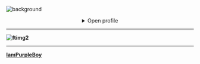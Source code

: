 ![background](https://github.com/user-attachments/assets/15433482-cfda-42ad-91cb-934bde053b60)

<details align="middle">
<summary>Open profile</summary>



<br />

[comment]: <> (Links to programming languages)
<h3 align="center"><b>Languages:</h3>
<p align="center"> 
<a href="https://www.w3shools.com/java/" target="_blank">
  <img src="https://github.com/user-attachments/assets/22d5f469-9395-405b-9a1d-59975a8172ef" alt="java" width="40" height="40"/> 
</a>

<a href="https://www.w3shools.com/python/" target="_blank"> 
  <img src="https://github.com/user-attachments/assets/4a1367cb-e8da-405e-b936-5a434056e8a2" alt="python" width="40" height="40"/> 
</a>
<a href="https://www.w3schools.com/php/)" target="_blank"> 
  <img src="https://github.com/user-attachments/assets/7d573cab-5ed3-49eb-b002-16f4cecf85bc" alt="php" width="40" height="40"/>  
</a>
<a href="https://www.w3schools.com/js/" target="_blank"> 
  <img src="https://github.com/user-attachments/assets/6a3796a6-d771-4ffc-8f1e-fc8050902018" alt="javascript" width="40" height="40"/> 
</a>

<a href="https://www.w3schools.com/cpp/" target="_blank"> 
  <img src="https://github.com/user-attachments/assets/f50f26b7-9399-4b83-8aad-46b992399eb0" alt="cplusplus" width="40" height="40"/> 
</a> 

</p>


[comment]: <> (Links to other computer related stuff)
<h3 align="center"><b>Frameworks:</h3>
<p align="center"> 
  <a href="https://angular.dev/" target="_blank"> 
    <img src="https://github.com/user-attachments/assets/bfdaa4fb-5ff5-4cf9-a0ec-ef71b80a8365" alt="Angular" width="45" height="45"/> 
  </a>
  <a href="https://manjaro.org/" target="_blank"> 
    <img src="https://manjaro.org/img/logo.svg" alt="manjaro" width="40" height="40"/> 
  </a> 
  <a href="https://www.youtube.com/channel/UCg4XD4NzzbRNTAUoKKEa4Hw" target="_blank"> 
    <img src="https://www.freepngimg.com/thumb/youtube/58961-area-text-brand-trademark-youtube-metroui-alt.png" alt="Youtube" width="45" height="45"/> 
  </a>

<br />
<br />

---

[comment]: <> (Extend Catistics)
<details>

[comment]: <> (Most used languages)


[comment]: <> (Github statistics)


[comment]: <> (Commit graph)

</details>


---

[comment]: <> (Extend trophies)
<details>

</details>

---

<details>

</details>

</details>

---


![ftimg2](https://github.com/user-attachments/assets/7fbe154a-74cb-45c5-9cc4-9859689ecb8f)


------
[IamPurpleBoy](https://github.com/IamPurpleBoy)
